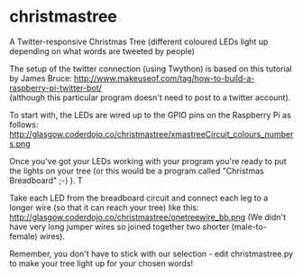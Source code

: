 # christmastree
A Twitter-responsive Christmas Tree (different coloured LEDs light up depending on what words are tweeted by people)

The setup of the twitter connection (using Twython) is based on this tutorial by James Bruce: http://www.makeuseof.com/tag/how-to-build-a-raspberry-pi-twitter-bot/  
(although this particular program doesn't need to post to a twitter account).

To start with, the LEDs are wired up to the GPIO pins on the Raspberry Pi as follows: http://glasgow.coderdojo.co/christmastree/xmastreeCircuit_colours_numbers.png

Once you've got your LEDs working with your program you're ready to put the lights on your tree (or this would be a program called "Christmas Breadboard" ;-) ). T

Take each LED from the breadboard circuit and connect each leg to a longer wire (so that it can reach your tree) like this: http://glasgow.coderdojo.co/christmastree/onetreewire_bb.png
(We didn't have very long jumper wires so joined together two shorter (male-to-female) wires).

Remember, you don't have to stick with our selection - edit christmastree.py to make your tree light up for your chosen words!


